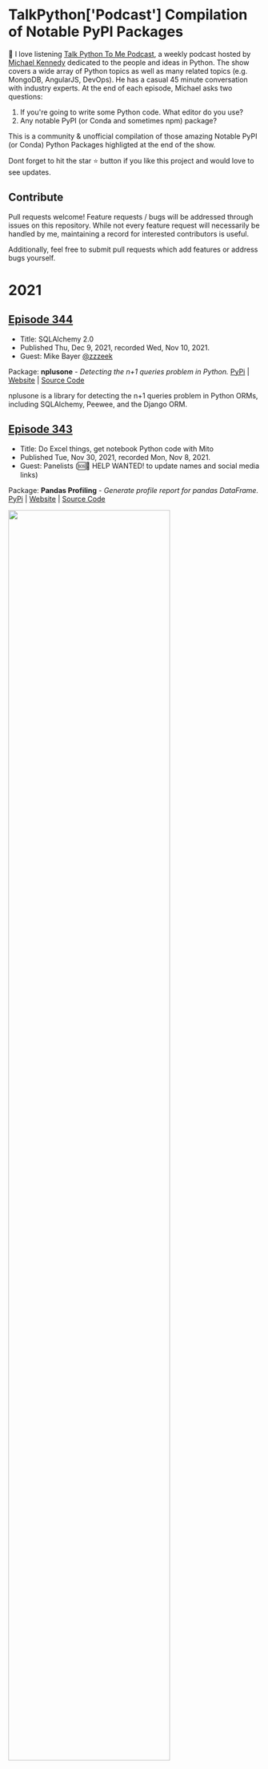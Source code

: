 # TalkPython['Podcast'] Compilation of Notable PyPI Packages

👋 I love listening [Talk Python To Me Podcast](https://talkpython.fm/), a weekly podcast hosted by [Michael Kennedy](https://twitter.com/mkennedy) dedicated to the people and ideas in Python. The show covers a wide array of Python topics as well as many related topics (e.g. MongoDB, AngularJS, DevOps). He has a casual 45 minute conversation with industry experts. At the end of each episode, Michael asks two questions:

1. If you're going to write some Python code. What editor do you use?
2. Any notable PyPI (or Conda and sometimes npm) package?

This is a community & unofficial compilation of those amazing Notable PyPI (or Conda) Python Packages highligted at the end of the show.

Dont forget to hit the star ⭐ button if you like this project and would love to see updates.

## Contribute
Pull requests welcome! Feature requests / bugs will be addressed through issues on this repository. While not every feature request will necessarily be handled by me, maintaining a record for interested contributors is useful.

Additionally, feel free to submit pull requests which add features or address bugs yourself.


# 2021


## [Episode 344](https://talkpython.fm/episodes/show/344/sqlalchemy-2.0)

- Title: SQLAlchemy 2.0
- Published Thu, Dec 9, 2021, recorded Wed, Nov 10, 2021.
- Guest: Mike Bayer [@zzzeek](https://twitter.com/zzzeek)

Package: **nplusone** - *Detecting the n+1 queries problem in Python.* [PyPi](https://pypi.org/project/nplusone) | [Website](https://github.com/jmcarp/nplusone) | [Source Code](https://github.com/jmcarp/nplusone)

nplusone is a library for detecting the n+1 queries problem in Python ORMs, including SQLAlchemy, Peewee, and the Django ORM.


## [Episode 343](https://talkpython.fm/episodes/show/343/do-excel-things-get-notebook-python-code-with-mito)

- Title: Do Excel things, get notebook Python code with Mito
- Published Tue, Nov 30, 2021, recorded Mon, Nov 8, 2021.
- Guest: Panelists (🆘🙋 HELP WANTED! to update names and social media links)

Package: **Pandas Profiling** - *Generate profile report for pandas DataFrame.* [PyPi](https://pypi.org/project/pandas-profiling/) | [Website](https://pandas-profiling.github.io/pandas-profiling/) | [Source Code](https://github.com/pandas-profiling/pandas-profiling)

<img src="https://user-images.githubusercontent.com/12855744/144227540-1837cd2e-df5b-44e8-a9db-c8f858f27978.png" width="80%">

Generates profile reports from a pandas DataFrame. The pandas df.describe() function is great but a little basic for serious exploratory data analysis. pandas_profiling extends the pandas DataFrame with df.profile_report() for quick data analysis. I'm a heavy user of this library, thanks for existing!


## [Episode 342](https://talkpython.fm/episodes/show/342/python-in-architecture-as-in-actual-buildings)⬅️

- Title: Python in Architecture (as in actual buildings)
- Published Tue, Nov 23, 2021, recorded Sun, Nov 7, 2021.
- Guest: Gui Talarico on [GitHub](https://github.com/gtalarico/gtalarico)

Package: **Pythonic** - *Graphical automation tool.* [PyPi](https://pypi.org/project/pythonic) | [Website](https://github.com/hANSIc99/Pythonic) | [Source Code](https://github.com/hANSIc99/Pythonic)

<img src="https://user-images.githubusercontent.com/12855744/143287362-d8c7d821-c983-493f-8c1c-5382279cde3e.png" width="50%">

Pythonic is a graphical programming tool that makes it easy for users to create Python applications using ready-made function modules.


## [Episode 341](https://talkpython.fm/episodes/show/341/25-pandas-functions-you-didn-t-know-existed)⬅️

- Title: 25 Pandas Functions You Didn’t Know Existed
- Published Wed, Nov 17, 2021, recorded Thu, Nov 4, 2021.
- Guest: Bex Tuychiev [LinkedIn](https://www.linkedin.com/in/bextuychiev/)

Package: **umap-learn** - *Uniform Manifold Approximation and Projection.* [PyPi](https://pypi.org/project/umap-learn) | [Website](https://umap-learn.readthedocs.io/en/latest/) | [Source Code](https://github.com/lmcinnes/umap)

<img src="https://user-images.githubusercontent.com/12855744/142350425-db878216-b091-49c4-920a-0288dbc7f90d.png" width="50%">

Working with data and searching for a low dimensional projection that has the closest possible equivalent fuzzy topological structure? Uniform Manifold Approximation and Projection (UMAP) is a dimension reduction technique that can be used for visualisation similarly to t-SNE, but also for general non-linear dimension reduction. 


## [Episode 340](https://talkpython.fm/episodes/show/340/time-to-jit-your-python-with-pyjion)⬅️

- Title: Time to JIT your Python with Pyjion?
- Published Wed, Nov 10, 2021, recorded Wed, Nov 3, 2021.
- Guest: Anthony Shaw [@anthonypjshaw](https://twitter.com/anthonypjshaw)

Package #1: **Tortoise ORM** - *Easy async ORM for python, built with relations in mind.* [PyPi](https://pypi.org/project/tortoise-orm/) | [Website](https://tortoise.github.io/) | [Source Code](https://github.com/tortoise/tortoise-orm)

<img src="https://user-images.githubusercontent.com/12855744/141423182-bc3b661f-b0b2-42ed-8609-c7ac80ce7ce1.png" width="50%">

Tortoise ORM is an easy-to-use asyncio ORM (Object Relational Mapper) inspired by Django. Tortoise ORM was built with relations in mind and admiration for the excellent and popular Django ORM. It’s engraved in its design that you are working not with just tables, you work with relational data.

Package #2: **Beanie** - *Asynchronous Python ODM for MongoDB.* [PyPi](https://pypi.org/project/Beanie/) | [Website](https://roman-right.github.io/beanie/) | [Source Code](https://github.com/roman-right/beanie)

![image](https://user-images.githubusercontent.com/12855744/141423414-a7527a59-6d8b-4f00-964b-17136ea635d0.png)

Beanie is an Asynchronous Python object-document mapper (ODM) for MongoDB, based on Motor and Pydantic. When using Beanie each database collection has a corresponding Document that is used to interact with that collection. In addition to retrieving data, Beanie allows you to add, update, or delete documents from the collection as well.

Package #3: **Hathi** - *SQL host scanner and dictionary attack tool* [PyPi](https://pypi.org/project/hathi/) | [Website](https://github.com/tonybaloney/hathi) | [Source Code](https://github.com/tonybaloney/hathi)

<img src="https://user-images.githubusercontent.com/12855744/141425986-51c92b3b-9771-4467-96ca-1114c9f1ebe6.png" width="50%">

A SQL host scanner and dictionary attack tool. Comes with a script (`filter_pass.py`) to filter a series of password lists based on password strength.


## [Episode 339](https://talkpython.fm/episodes/show/339/making-python-faster-with-guido-and-mark)

- Title: Making Python Faster with Guido and Mark
- Published Thu, Nov 4, 2021, recorded Mon, Nov 1, 2021.
- Guests: Guido van Rossum [@gvanrossum](https://twitter.com/gvanrossum) | Mark Shannon [LinkedIn](https://www.linkedin.com/in/mark-shannon-bb459551/)

No notable package was mentioned during this episode, but we appreciate the ongoing work for making Python faster (one step at the time).


## [Episode 338](https://talkpython.fm/episodes/show/338/using-cibuildwheel-to-manage-the-scikit-hep-packages)⬅️

- Title: Using cibuildwheel to manage the scikit-HEP packages
- Published Sun, Oct 17, 2021, recorded Thu, Oct 14, 2021.
- Guest: Henry Schreiner [@HenrySchreiner3](https://twitter.com/HenrySchreiner3)

Package: **plotext** - *Plots data directly on terminal.* [PyPi](https://pypi.org/project/plotext/) | [Homepage](https://github.com/piccolomo/plotext) | [Source Code](https://github.com/piccolomo/plotext)

![image](https://user-images.githubusercontent.com/12855744/138847569-abd614dd-1886-496b-a5ff-6696ca0b796b.png)

CLI lovers 📣, plotext plots directly on terminal, it has no dependencies and the syntax is very similar to matplotlib. It also provides a simple command line tool.


## [Episode 337](https://talkpython.fm/episodes/show/337/kedro-for-maintainable-data-science)⬅️

- Title: Kedro for Maintainable Data Science
- Published Sat, Oct 9, 2021, recorded Fri, Oct 1, 2021.
- Guests: Waylon Walker [@_WaylonWalker](https://twitter.com/_WaylonWalker) | Yetunde Dada [@yetudada](https://twitter.com/yetudada) | Ivan Danov [@ivandanov](https://twitter.com/ivandanov)

Package #1: **fsspec** - *Filesystem interfaces for Python.* [PyPi](https://pypi.org/project/fsspec/) | [Homepage](https://filesystem-spec.readthedocs.io/en/latest/) | [Source Code](https://github.com/intake/filesystem_spec)

Filesystem Spec (fsspec) is a project to provide a unified pythonic interface to local, remote and embedded file systems and bytes storage. As described, treat a remote database as a local file!

Package #2: **Dynaconf** - *Configuration Management for Python.* [PyPi](https://pypi.org/project/dynaconf/) | [Homepage](https://www.dynaconf.com/) | [Source Code](https://github.com/rochacbruno/dynaconf)

![image](https://user-images.githubusercontent.com/12855744/136692271-889f25bf-8040-4fd8-a49e-e8741b1e77f8.png)

 Lazy setting loader on steroids!

## [Episode 336](https://talkpython.fm/episodes/show/336/terminal-magic-with-rich-and-textual)⬅️

- Title: Terminal magic with Rich and Textual
- Published: Tue, Oct 5, 2021, recorded Mon, Sep 27, 2021.
- Guest: Will McGugan [@willmcgugan](https://twitter.com/willmcgugan)

Package: **Objexplore** - *Interactive Python Object Explorer.* [PyPi](https://pypi.org/project/objexplore/) | [Homepage](https://github.com/kylepollina/objexplore) | [Source Code](https://github.com/kylepollina/objexplore)

<img src="https://user-images.githubusercontent.com/12855744/136142250-6f3e7688-ff1e-47cd-8377-a5e50e2a3388.png" width="50%">

 Objexplore is an interactive Python object explorer for the terminal. Use it while debugging, or exploring a new library, or whatever!

 
## [Episode 335](https://talkpython.fm/episodes/show/335/gene-editing-with-python)⬅️

- Title: Gene Editing with Python
- Published Fri, Sep 24, 2021, recorded Wed, Sep 15, 2021.
- Guest: David Born [@Hypostulate](https://twitter.com/Hypostulate) | [Beam Therapeutics](https://beamtx.com)

Package #1: **AWS Cloud Development Kit (AWS CDK)**. [PyPi](https://pypi.org/project/aws-cdk.core/) | [Homepage](https://docs.aws.amazon.com/cdk/latest/guide/work-with-cdk-python.html) | [Source Code](https://github.com/aws/aws-cdk)

![image](https://user-images.githubusercontent.com/12855744/134805873-f9d79c4b-915e-4460-8759-b739a5e72001.png)

The AWS Cloud Development Kit (AWS CDK) is an open-source software development framework to define cloud infrastructure in code and provision it through AWS CloudFormation.

Package #2: **Luigi** - *Workflow mgmgt + task scheduling + dependency resolution.* [PyPi](https://pypi.org/project/luigi/) | [Homepage](https://github.com/spotify/luigi) | [Source Code](https://github.com/spotify/luigi)

![image](https://user-images.githubusercontent.com/12855744/134805722-335e5512-e432-4f43-8b26-3946f5e95496.png)

Luigi is a Python (3.6, 3.7, 3.8, 3.9 tested) package that helps you build complex pipelines of batch jobs. It handles dependency resolution, workflow management, visualization, handling failures, command line integration, and much more.



## [Episode 334](https://talkpython.fm/episodes/show/334/microsoft-planetary-computer)⬅️

- Title: Microsoft Planetary Computer
- Published Sat, Sep 18, 2021, recorded Thu, Sep 9, 2021.
- Guests: Rob Emanuele [@lossyrob](https://twitter.com/lossyrob) | Tom Augspurger [@TomAugspurger](https://twitter.com/TomAugspurger)

Package: **Seaborn** - *Statistical Data Visualization.* [PyPi](https://pypi.org/project/seaborn/) | [Homepage](https://seaborn.pydata.org/) | [Source Code](https://github.com/cupy/cupy/)

<img src="https://user-images.githubusercontent.com/12855744/134805244-6561b2e6-9b00-442c-b125-3edd347677ff.png" width="50%">

Seaborn is a Python visualization library based on matplotlib. It provides a high-level interface for drawing attractive statistical graphics. If matplotlib is for Android users, seaborn is for iPhone users!


## [Episode 333](https://talkpython.fm/episodes/show/333/state-of-data-science-in-2021)⬅️

- Title: State of Data Science in 2021 
- Published Fri, Sep 10, 2021, recorded Thu, Sep 9, 2021
- Guest: Stan Seibert [@seibert](https://twitter.com/seibert) 

Package: **CuPy** - *NumPy & SciPy for GPU.* [PyPi](https://pypi.org/project/cupy/) | [Homepage](https://cupy.dev/) | [Source Code](https://github.com/cupy/cupy/)

<img src="https://user-images.githubusercontent.com/12855744/134486395-6af8b913-9c0b-40f4-9c95-5c51ed44cf53.png" width="50%">

CuPy is an open-source array library for GPU-accelerated computing with Python. CuPy utilizes CUDA Toolkit libraries including cuBLAS, cuRAND, cuSOLVER, cuSPARSE, cuFFT, cuDNN and NCCL to make full use of the GPU architecture. Basically, NumPy & SciPy on steroids! 


## [Episode 332](https://talkpython.fm/episodes/show/332/robust-python)⬅️

- Title: Robust Python
- Published Tue, Aug 31, 2021, recorded Mon, Aug 30, 2021.
- Guest: Patrick Viafore [@PatViaforever](https://twitter.com/PatViaforever) 

Package: **Stevedore** - *Manage dynamic plugins for Python applications.* [PyPi](https://pypi.org/project/stevedore/) | [Homepage](https://docs.openstack.org/stevedore/latest/) | [Source Code](https://opendev.org/openstack/stevedore)

Python makes loading code dynamically easy, allowing you to configure and extend your application by discovering and loading extensions ("plugins") at runtime. Many applications implement their own library for doing this, using __import__ or importlib. Stevedore avoids creating yet another extension mechanism by building on top of setuptools entry points. The code for managing entry points tends to be repetitive, though, so stevedore provides manager classes for implementing common patterns for using dynamically loaded extensions.


## [Episode 331](https://talkpython.fm/episodes/show/331/meet-the-python-developer-in-residence-lukasz-langa)

- Title: Meet the Python Developer in Residence: Lukasz Langa
- Published Fri, Aug 27, 2021, recorded Wed, Aug 25, 2021.
- Guest: Łukasz Langa [@llanga](https://twitter.com/llanga) 

The question was not asked, but since Łukasz is the author of Black... here we go!

Package: **Black** - *The uncompromising code formatter.* [PyPi](https://pypi.org/project/black/) | [Homepage](https://github.com/psf/black/) | [Source Code](https://github.com/psf/black)

<img src="https://user-images.githubusercontent.com/12855744/134875262-4c0059f8-365c-4df7-8c12-d48e389fa1a6.png" width="50%">

Black is the uncompromising Python code formatter. By using it, you agree to cede control over minutiae of hand-formatting. In return, Black gives you speed, determinism, and freedom from pycodestyle nagging about formatting. You will save time and mental energy for more important matters. We all love Black!


## [Episode 330](https://talkpython.fm/episodes/show/330/apache-airflow-open-source-workflow-with-python)

- Title: Apache Airflow Open-Source Workflow with Python
- Published Fri, Aug 20, 2021, recorded Thu, Aug 5, 2021.
- Guests: Jarek Potiuk [LinkedIn](https://www.linkedin.com/in/jarekpotiuk/) | Kaxil Naik [@kaxil](https://twitter.com/kaxil) | Leah Cole [@leahecole](https://twitter.com/leahecole)

The question was not asked, but since the team talked about Airflow..

Package: **Apache Airflow** - *Programmatically author, schedule and monitor data pipelines.* [PyPi](https://pypi.org/project/apache-airflow/) | [Homepage](https://airflow.apache.org/) | [Source Code](https://github.com/apache/airflow)

<img src="https://user-images.githubusercontent.com/12855744/134873876-146ad757-d8e1-4b80-8b85-7a99dcfb43c4.png" width="50%">

Airflow is a platform created by the community to programmatically author, schedule and monitor workflows. Airflow works best with workflows that are mostly static and slowly changing. When the DAG structure is similar from one run to the next, it clarifies the unit of work and continuity. Other similar projects include Luigi, Oozie and Azkaban.

Airflow is commonly used to process data, but has the opinion that tasks should ideally be idempotent (i.e., results of the task will be the same, and will not create duplicated data in a destination system), and should not pass large quantities of data from one task to the next (though tasks can pass metadata using Airflow's Xcom feature). For high-volume, data-intensive tasks, a best practice is to delegate to external services specializing in that type of work.


## [Episode 329](https://talkpython.fm/episodes/show/329/geekout-renewable-energy)

- Title: Geekout: Renewable Energy
- Published Fri, Aug 13, 2021, recorded Wed, Aug 4, 2021.
- Guest: Richard Campbell [@richcampbell](https://twitter.com/richcampbell)


No time for this question :-(


## [Episode 328](https://talkpython.fm/episodes/show/329/geekout-renewable-energy)⬅️

- Title: Piccolo: A fast, async ORM for Python (updated)
- Published Sun, Aug 8, 2021, recorded Thu, Jul 22, 2021.
- Guest: Daniel Townsend [@danieltownsend](https://twitter.com/danieltownsend)


Package: **Pydantic** - *Data validation and settings management.* [PyPi](https://pypi.org/project/pydantic/) | [Homepage](https://github.com/samuelcolvin/pydantic) | [Source Code](https://github.com/samuelcolvin/pydantic)

<img src="https://user-images.githubusercontent.com/12855744/135242282-48d99135-f02e-4421-baec-4d8ff674dd51.png" width="50%">

Fast and extensible, pydantic plays nicely with your linters/IDE/brain. Define how data should be in pure, canonical Python 3.6+; validate it with pydantic.


## [Episode 327](https://talkpython.fm/episodes/show/327/little-automation-tools-in-python)⬅️

- Title: Little Automation Tools in Python
- Published Fri, Jul 30, 2021, recorded Thu, Jul 15, 2021.
- Guests: Rivers Cuomo [@RiversCuomo](https://twitter.com/RiversCuomo) | Jay Miller [@kjaymiller](https://twitter.com/kjaymiller) | Kim van Wyk [@kim_vanwyk](https://twitter.com/kim_vanwyk) | Rusti Gregory [@greenermountain](https://twitter.com/greenermountain)

Package: **pipx** - *Install and Run Python Applications in Isolated Environments.* [PyPi](https://pypi.org/project/pipx) | [Homepage](https://pypa.github.io/pipx/) | [Source Code](https://github.com/pypa/pipx)

<img src="https://user-images.githubusercontent.com/12855744/136707633-b928adba-49d5-4068-88e2-92c16462381a.png" width="50%">

This is one of the episodes with the most of packages described. Therefore, we picked the one with the best logo 😃: **pipx**. This is a tool to help you install and run end-user applications written in Python. It's roughly similar to macOS's brew, JavaScript's npx, and Linux's apt.



## [Episode 326](https://talkpython.fm/episodes/show/326/building-desktop-apps-with-wxpython)⬅️

- Title: Building Desktop Apps with wxPython
- Published Fri, Jul 23, 2021, recorded Wed, Jul 14, 2021.
- Guest: Mike Driscoll [@driscollis](https://twitter.com/driscollis)

Package: **openpyxl** - *A Python library to read/write Excel 2010 xlsx/xlsm files.* [PyPi](https://pypi.org/project/openpyxl) | [Homepage](https://openpyxl.readthedocs.io/en/stable/) | [Source Code](https://foss.heptapod.net/openpyxl/openpyxl)

<img src="https://user-images.githubusercontent.com/12855744/139002636-d2a4c87a-ac15-408e-956b-c65888cd9356.png" width="50%">



## [Episode 325](https://talkpython.fm/episodes/show/325/micropython-circuitpython)⬅️

- Title: MicroPython + CircuitPython
- Published Thu, Jul 15, 2021, recorded Thu, Jul 8, 2021.
- Guests: Scott [@tannewt](https://twitter.com/tannewt) | Damien's [Site](https://dpgeorge.net)

Package: **HttpPy** - *More comfortable requests with python.* [PyPi](https://pypi.org/project/HttpPy/) | [Homepage](https://github.com/everitosan/HttpPy) | [Source Code](https://github.com/everitosan/HttpPy)

Python based HttpPy for more comfortable requests. Great replacement of wget command (Windows users, most welcome 😇)


## [Episode 324](https://talkpython.fm/episodes/show/324/gatorade-powered-python-apis)⬅️

- Title: Gatorade-powered Python APIs
- Published Fri, Jul 9, 2021, recorded Thu, Jul 8, 2021.
- Guest: Rod Senra [@rodsenra](https://twitter.com/rodsenra)

Package: **rich** - *Render rich text, tables, progress bars, syntax highlighting, markdown and more to the terminal.* [PyPi](https://pypi.org/project/rich) | [Homepage](https://rich.readthedocs.io/en/latest/) | [Source Code](https://github.com/willmcgugan/rich)

<img src="https://user-images.githubusercontent.com/12855744/139004864-c8119f75-796f-45a1-8341-15db6e86caed.png" width="50%">

Rich is a Python library for rich text and beautiful formatting in the terminal. The Rich API makes it easy to add color and style to terminal output. Rich can also render pretty tables, progress bars, markdown, syntax highlighted source code, tracebacks, and more** - * out of the box. Hey, don't forget to try: ```from rich import print```, most welcome 😎

<img src="https://user-images.githubusercontent.com/12855744/139005130-c2b41766-f685-4aed-a763-6a12d3df05b2.png" width="70%">


## [Episode 323](https://talkpython.fm/episodes/show/323/best-practices-for-docker-in-production)⬅️

- Title: Best practices for Docker in production
- Published Sat, Jul 3, 2021, recorded Mon, Jun 14, 2021.
- Guest: Itamar Turner-Trauring [@itamarst](https://twitter.com/itamarst)

Package: **PyO3** - *Using Python from Rust.* [PyPi]() | [Homepage]() | [Source Code](https://github.com/PyO3/pyo3)

<img src="https://user-images.githubusercontent.com/12855744/139005910-8a2325eb-88a4-4e7b-92bb-37d5e2319be2.png" width="35%">

Rust bindings for Python, including tools for creating native Python extension modules. Running and interacting with Python code from a Rust binary is also supported.


## [Episode 322](https://talkpython.fm/episodes/show/322/a-path-into-data-science)⬅️

- Title: A path into data science
- Published Fri, Jun 25, 2021, recorded Thu, Jun 10, 2021.
- Guest: Sanyam Bhutani [@bhutanisanyam1](https://twitter.com/bhutanisanyam1)

Package: **fastai** - *Making neural nets uncool again.* [PyPi](https://pypi.org/project/fastai) | [Homepage](https://www.fast.ai/) | [Source Code](https://github.com/fastai/fastai/)

<img src="https://user-images.githubusercontent.com/12855744/139035317-9e901c29-a2e8-4a99-a813-b3f990080f71.png" width="50%">

Simplifies training fast and accurate neural nets using modern best practices.


## [Episode 321](https://talkpython.fm/episodes/show/321/htmx-clean-dynamic-html-pages)

- Title: HTMX - Clean, Dynamic HTML Pages
- Published Sat, Jun 19, 2021, recorded Tue, May 25, 2021.
- Guest: Carson Gross [@htmx_org](https://twitter.com/htmx_org)

Package: **Alpine.js* PyPi | [Homepage](https://alpinejs.dev/) | [Source Code](https://github.com/alpinejs/alpine)

<img src="https://user-images.githubusercontent.com/12855744/139036749-7e03c867-3e7b-452d-a2c0-a308759278c7.png" width="50%">

This is not a PyPi package, but it is a amazing: a new, lightweight, JavaScript framework.


## [Episode 320](https://talkpython.fm/episodes/show/320/python-in-the-electrical-energy-sector)⬅️

- Title: Python in the Electrical Energy Sector
- Published Sat, Jun 12, 2021, recorded Sun, Jun 6, 2021.
- Guest: Jack Simpson's [Site](https://jacksimpson.co/)

Package: **numba** - *Accelerate Python Functions by compiling Python code using LLVM.* [PyPi](https://pypi.org/project/numba/) | [Homepage](https://numba.pydata.org/) | [Source Code](https://github.com/numba/numba)

<img src="https://user-images.githubusercontent.com/12855744/139037395-c5ebcf43-9b4e-4234-ad71-2fb2fd1a80ab.png" width="50%">

Numba translates Python functions to optimized machine code at runtime using the industry-standard LLVM compiler library. Numba-compiled numerical algorithms in Python can approach the speeds of C or FORTRAN. You don't need to replace the Python interpreter, run a separate compilation step, or even have a C/C++ compiler installed. Just apply one of the Numba decorators to your Python function, and Numba does the rest.


## [Episode 319](https://talkpython.fm/episodes/show/319/typosquatting-and-supply-chains-vulnerabilities)⬅️

- Title: Typosquatting and Supply Chains Vulnerabilities
- Published Sun, Jun 6, 2021, recorded Wed, May 26, 2021.
- Guests: Bentz Tozer's [email](btozer@iqt.org) | John Speed Meyers's [email](jmeyers@iqt.org)

Package: **NetworkML** - *Device Functional Role ID via Machine Learning and Network Traffic Analysis.* [PyPi](https://pypi.org/project/networkml) | [Homepage](https://github.com/IQTLabs/NetworkML) | [Source Code](https://github.com/IQTLabs/NetworkML)

NetworkML is the machine learning portion of our Poseidon project. The model in networkML classifies each device into a functional role via machine learning models trained on features derived from network traffic. "Functional role" refers to the authorized administrative purpose of the device on the network and includes roles such as printer, mail server, and others typically found in an IT environment. Our internal analysis suggests networkML can achieve accuracy, precision, recall, and F1 scores in the high 90's when trained on devices from your own network. Whether this performance can transfer from IT environment to IT environment is an active area of our research. Dear network administrator 🏃🏃🏃🏃🏃, NetworkML predicts the functional role of network-connected device via network traffic analysis and machine learning.


## [Episode 318](https://talkpython.fm/episodes/show/318/measuring-your-ml-impact-with-codecarbon)⬅️

- Title: Measuring your ML impact with CodeCarbon
- Published Fri, May 28, 2021, recorded Wed, May 19, 2021.
- Guests: Victor Schmidt [@vict0rsch](https://twitter.com/vict0rsch) | Jonathan Wilson's [Webpage](https://www.haverford.edu/) | Boris Feld [@Lothiraldan](https://twitter.com/Lothiraldan)

Package #1: **rich** - *Render rich text, tables, progress bars, syntax highlighting, markdown and more to the terminal.* [PyPi](https://pypi.org/project/rich) | [Homepage](https://rich.readthedocs.io/en/latest/) | [Source Code](https://github.com/willmcgugan/rich)

<img src="https://user-images.githubusercontent.com/12855744/139004864-c8119f75-796f-45a1-8341-15db6e86caed.png" width="50%">

Rich is a Python library for rich text and beautiful formatting in the terminal. The Rich API makes it easy to add color and style to terminal output. Rich can also render pretty tables, progress bars, markdown, syntax highlighted source code, tracebacks, and more — out of the box. Hey, don't forget to try: ```from rich import print```, most welcome 😎

<img src="https://user-images.githubusercontent.com/12855744/139005130-c2b41766-f685-4aed-a763-6a12d3df05b2.png" width="70%">

Package #2: **FastAPI** - *A-W-E-S-O-M-E web framework for building APIs.* [PyPi](https://pypi.org/project/fastapi) | [Homepage](https://fastapi.tiangolo.com/) | [Source Code](https://github.com/tiangolo/fastapi)

<img src="https://user-images.githubusercontent.com/12855744/139193341-51a8e2d9-0b8d-4b36-b20e-df1ac103d0a5.png" width="50%">

FastAPI is a modern, fast (high-performance), web framework for building APIs with Python 3.6+ based on standard Python type hints. In addition to the API type check feature, I think that the automatic interactive API documentation provided by Swagger UI is 🤯


## [Episode 317](https://talkpython.fm/episodes/show/317/python-at-the-us-federal-election-commission)⬅️

- Title: Python at the US Federal Election Commission
- Published Fri, May 21, 2021, recorded Wed, May 19, 2021.
- Guest: Laura Beaufort [@laurabeaufort](https://twitter.com/@laurabeaufort)
 
Package: **Flask-SQLAlchemy** - *Adds SQLAlchemy support to your Flask application.* [PyPi](https://pypi.org/project/flask_sqlalchemy) | [Homepage](https://https://flask-sqlalchemy.palletsprojects.com/en/) | [Source Code](https://github.com/pallets/flask-sqlalchemy)

<img src="https://user-images.githubusercontent.com/12855744/139461078-a30c15ae-1d06-49a3-8cb0-f715c11a5d17.png" width="50%">

Flask-SQLAlchemy is an extension for Flask that adds support for SQLAlchemy to your application. It aims to simplify using SQLAlchemy with Flask by providing useful defaults and extra helpers that make it easier to accomplish common tasks.


## [Episode 316](https://talkpython.fm/episodes/show/316/flask-2.0)⬅️

- Title: Flask 2.0
- Published Fri, May 14, 2021, recorded Mon, May 10, 2021.
- Guests: David Lord [@davidism](https://twitter.com/davidism) | Philip Jones [@pdgjones](https://twitter.com/pdgjones) 

Package #1: **Pydantic** - *Data validation and settings management.* [PyPi](https://pypi.org/project/pydantic/) | [Homepage](https://pydantic-docs.helpmanual.io/) | [Source Code](https://github.com/samuelcolvin/pydantic/)

Data validation and settings management using python type annotations. `pydantic` enforces type hints at runtime, and provides user friendly errors when data is invalid.

Package #2: **AutoInvent** - *Libraries for generating GraphQL API and UI from data.* [PyPi](https://pypi.org/project/magql/) | [Homepage](https://autoinvent.dev) | [Source Code](https://github.com/autoinvent/)

Magql is a GraphQL framework for Python. It generates a full-featured, customizable GraphQL API for your data. It's pronounced "magical", and it is!

Package #3: **trio** - *A friendly Python library for async concurrency and I/O.* [PyPi](https://pypi.org/project/trio) | [Homepage](https://trio.readthedocs.io/en/stable/) | [Source Code](https://github.com/python-trio/trio)

<img src="https://warehouse-camo.ingress.cmh1.psfhosted.org/f63e71fb87f195504ac2e118f423678fdd382d94/68747470733a2f2f7261772e67697468756275736572636f6e74656e742e636f6d2f707974686f6e2d7472696f2f7472696f2f396230626563363436613331653064306636376238623665636336393339373236666166336531372f6c6f676f2f6c6f676f2d776974682d6261636b67726f756e642e737667" width="35%">

The Trio project’s goal is to produce a production-quality, permissively licensed, async/await-native I/O library for Python. Like all async libraries, its main purpose is to help you write programs that do multiple things at the same time with parallelized I/O.


## [Episode 315](https://talkpython.fm/episodes/show/315/awesome-fastapi-extensions-and-add-ons)⬅️

- Title: Awesome FastAPI extensions and add ons
- Published Fri, May 7, 2021, recorded Thu, Apr 22, 2021.
- Guest: Michael Herman [@mikeherman](https://twitter.com/mikeherman)

Package #1: **flake8-docstrings** [PyPi](https://pypi.org/project/flake8-docstrings/) | [Homepage](https://github.com/pycqa/flake8-docstrings) | [Source Code](https://github.com/pycqa/flake8-docstrings)

<img src="https://user-images.githubusercontent.com/12855744/139466227-2d1f4e07-2587-46ed-8ae0-2f40a2096df3.png" width="50%">

A simple module that adds an extension for the fantastic pydocstyle tool to flake8.

Package #2: **hotwire-django** [PyPi](https://pypi.org/project/hotwire-django/) | [Homepage](https://github.com/hotwire-django/hotwire-django) | [Source Code](https://github.com/hotwire-django/hotwire-django)

This repository aims to help you integrate Hotwire with Django🚀. Inspiration might be taken from @hotwired/hotwire-rails.


## [Episode 314](https://talkpython.fm/episodes/show/314/ask-us-about-modern-python-projects-and-tools)

- Title: Ask us about modern Python projects and tools
- Published Fri, Apr 30, 2021, recorded Mon, Apr 19, 2021.
- Guest: Sebastian Witowski [@SebaWitowski](https://twitter.com/SebaWitowski)

Package: **Awesome Python** - *Life is short, you need Python.* PyPi | [Homepage](https://awesome-python.com/) | [Source Code](https://github.com/vinta/awesome-python/)

![image](https://user-images.githubusercontent.com/12855744/139469805-289c2835-4d9a-4f54-a5e5-8022371365c1.png)

A curated list of awesome Python frameworks, libraries, software and resources. Inspired by awesome-php.



## [Episode 313](https://talkpython.fm/episodes/show/313/automate-your-data-exchange-with-pydantic)⬅️

- Title: Automate your data exchange with PyDantic
- Published Thu, Apr 22, 2021, recorded Wed, Apr 14, 2021.
- Guest: Samuel Colvin [@samuel_colvin](https://twitter.com/samuel_colvin)

Package: **Starlette** - *The little ASGI library that shines.* [PyPi](https://pypi.org/project/starlette) | [Homepage](https://github.com/encode/starlette) | [Source Code](https://github.com/encode/starlette)

<img src="https://user-images.githubusercontent.com/12855744/139470371-154d880a-04ab-47e0-be6e-9633011b6e30.png" width="50%">

Starlette is a lightweight ASGI framework/toolkit, which is ideal for building high performance async services.



## [Episode 312](https://talkpython.fm/episodes/show/312/python-apps-that-scale-to-billions-of-users)⬅️

- Title: Python Apps that Scale to Billions of Users
- Published Sun, Apr 18, 2021, recorded Thu, Apr 8, 2021.
- Guest: Julien Danjou [@juldanjou](https://twitter.com/juldanjou)

Package: **tenacity** - *Retry code until it succeeds* [PyPi](https://pypi.org/project/tenacity/) | [Homepage](https://tenacity.readthedocs.io/en/latest/) | [Source Code](https://github.com/jd/tenacity)

Tenacity is an Apache 2.0 licensed general-purpose retrying library, written in Python, to simplify the task of adding retry behavior to just about anything. It originates from a fork of retrying which is sadly no longer maintained. Tenacity isn't api compatible with retrying but adds significant new functionality and fixes a number of longstanding bugs.



## [Episode 311](https://talkpython.fm/episodes/show/311/get-inside-the-.git-folder)

- Title: Get inside the .git folder
- Published Thu, Apr 8, 2021, recorded Thu, Apr 1, 2021.
- Guest: Rob Richardson [@rob_rich](https://twitter.com/rob_rich)


Package: **git-hooks-js** - *Utility for managing and running project git hooks for nodejs projects.* ~~PyPi~~ [npm](https://www.npmjs.com/package/git-hooks) | [Homepage](https://www.npmjs.com/package/git-hooks) | [Source Code](https://github.com/tarmolov/git-hooks-js)

git-hooks is an utility for managing and running project git hooks for nodejs projects. It has zero dependecies and easy to use. Just install git-hooks and it will run your hooks when a hook is called by git.



## [Episode 310](https://talkpython.fm/episodes/show/310/ama-ask-me-anything-with-michael)⬅️

- Title: AMA (Ask Me Anything) with Michael
- Published Fri, Apr 2, 2021, recorded Wed, Mar 31, 2021.
- Guests: Kim van Wyk [@kim_vanwyk](https://twitter.com/kim_vanwyk) | Patrik Hlobil [@hlobilpatrik](https://twitter.com/hlobilpatrik)

Package #1: **pySerial** - *Python Serial Port Extension.* [PyPi](https://pypi.org/project/pyserial) | [Homepage](https://) | [Source Code](https://)

<img src="https://user-images.githubusercontent.com/12855744/139531073-3353bd6c-597f-4d87-95b1-b115cc1a61b8.png" width="50%">

This module encapsulates the access for the serial port. It provides backends for Python running on Windows, OSX, Linux, BSD (possibly any POSIX compliant system) and IronPython. The module named "serial" automatically selects the appropriate backend.

Package #2: **Click** - *Composable command line interface toolkit.* [PyPi](https://pypi.org/project/Click) | [Homepage](https://palletsprojects.com/p/click/) | [Source Code](https://github.com/pallets/click/)

<img src="https://user-images.githubusercontent.com/12855744/139531131-9e235afa-0b12-469e-85b7-8dbe4cc80c11.png" width="50%">

Click is a Python package for creating beautiful command line interfaces in a composable way with as little code as necessary. It’s the “Command Line Interface Creation Kit”. It’s highly configurable but comes with sensible defaults out of the box. It aims to make the process of writing command line tools quick and fun while also preventing any frustration caused by the inability to implement an intended CLI API.


## [Episode 309](https://talkpython.fm/episodes/show/309/what-ml-can-teach-us-about-life-7-lessons)⬅️

- Title: What ML Can Teach Us About Life: 7 Lessons
- Published Fri, Mar 26, 2021, recorded Fri, Mar 19, 2021.
- Guest: Eugene Yan [@eugeneyan](https://twitter.com/eugeneyan)

Package: **Pytest** - *Simple powerful testing with Python.* [PyPi](https://pypi.org/project/pytest) | [Homepage](https://docs.pytest.org/) | [Source Code](https://github.com/pytest-dev/pytest)

<img src="https://user-images.githubusercontent.com/12855744/139531324-1e9f3ae6-934c-4bf9-bd10-22a16fb50cb4.png" width="50%">

The pytest framework makes it easy to write small tests, yet scales to support complex functional testing for applications and libraries. Can you belive that [Brian Okken](https://twitter.com/brianokken) has a [book](https://pragprog.com/titles/bopytest2/python-testing-with-pytest-second-edition/) about it? lol


## [Episode 308](https://talkpython.fm/episodes/show/308/docker-for-python-developers-2021-edition)⬅️

- Title: Docker for Python Developers (2021 Edition)
- Published Sat, Mar 20, 2021, recorded Tue, Mar 9, 2021.
- Guest: Peter McKee [@pmckee](https://twitter.com/pmckee)

Package: **testcontainers-python** - *Test almost anything that can run in a Docker container.* [PyPi](https://pypi.org/project/testcontainers/) | [Homepage](https://github.com/testcontainers/testcontainers-python) | [Source Code](https://github.com/testcontainers/testcontainers-python)

<img src="https://user-images.githubusercontent.com/12855744/139531692-5cbfae15-b014-48f3-b3ec-b0e3b3a3fdc1.png" width="50%">

Testcontainers-python provides capabilities to spin up docker containers (such as a database, Selenium web browser, or any other container) for testing.


## [Episode 307](https://talkpython.fm/episodes/show/307/python-from-1994-to-2021-my-how-youve-grown)

- Title: Python from 1994 to 2021, my how you've grown!
- Published Thu, Mar 11, 2021, recorded Thu, Mar 4, 2021.
- Guests: Paul Everitt [@paulweveritt](https://twitter.com/paulweveritt) | Barry Warsaw [@pumpichank](https://twitter.com/pumpichank)

There was no time for notable package, but it was an great episode! 


## [Episode 306](https://talkpython.fm/episodes/show/306/scaling-python-and-jupyter-with-zeromq)⬅️

- Title: Scaling Python and Jupyter with ZeroMQ
- Published Fri, Mar 5, 2021, recorded Thu, Feb 11, 2021.
- Guest: Min Ragan-Kelley [@minrk](https://twitter.com/minrk)

Package: **cibuildwheel** - *Build Python wheels on CI with minimal configuration.* [PyPi](https://pypi.org/project/cibuildwheel) | [Homepage](https://cibuildwheel.readthedocs.io/en/stable/) | [Source Code](https://github.com/pypa/cibuildwheel)

<img src="https://user-images.githubusercontent.com/12855744/139532144-a80f1b2b-d214-48b2-8c08-721fcc5b6ef8.png" width="50%">

Python wheels are great. Building them across Mac, Linux, Windows, on multiple versions of Python, is not. ```cibuildwheel``` runs on your CI server - currently it supports GitHub Actions, Azure Pipelines, Travis CI, AppVeyor, CircleCI, and GitLab CI - and it builds and tests your wheels across all of your platforms.


## [Episode 305](https://talkpython.fm/episodes/show/305/python-community-at-python-discord)⬅️

- Title: Python community at Python Discord
- Published Mon, Mar 1, 2021, recorded Thu, Feb 11, 2021.
- Guest: Leon Sandøy [@lemonsaurus_rex](https://twitter.com/lemonsaurus_rex)

Package: **async-rediscache** - *An easy to use asynchronous Redis cache.* [PyPi](https://pypi.org/project/async-rediscache/) | [Homepage](https://github.com/SebastiaanZ/async-rediscache) | [Source Code](https://github.com/SebastiaanZ/async-rediscache)

<img src="https://user-images.githubusercontent.com/12855744/139570548-1d70a874-3d83-4eb2-9d92-177f1ef3dea9.png" width="50%">

This package offers several data types to ease working with a Redis cache in an asynchronous workflow. The package is currently in development and it's not recommended to start using it in production at this point.


## [Episode 304](https://talkpython.fm/episodes/show/304/asyncio-all-the-things-with-omnilib)⬅️

- Title: asyncio all the things with Omnilib
- Published Sun, Feb 21, 2021, recorded Tue, Feb 16, 2021.
- Guest: John Reese [@n7cmdr](https://twitter.com/n7cmdr)

Package: **seinfeld** - *Query a Seinfeld quote database* [PyPi](https://pypi.org/project/seinfeld/) | [Homepage](https://github.com/jreese/libseinfeld) | [Source Code](https://github.com/jreese/libseinfeld)

<img src="https://user-images.githubusercontent.com/12855744/139571052-5c0dde9a-39ca-421c-83d9-981c51a0ff62.png" width="50%">

Python library for querying Seinfeld quotes. Oh yeah, Seinfeld.


## [Episode 303](https://talkpython.fm/episodes/show/303/python-for-astronomy-with-dr.-becky)⬅️

- Title: Python for Astronomy with Dr. Becky
- Published Fri, Feb 12, 2021, recorded Thu, Feb 4, 2021.
- Guest: Dr. Becky Smethurst [@drbecky_](https://twitter.com/drbecky_)


Package: **notebook** - *A web-based notebook environment for interactive computing.* [PyPi](https://pypi.org/project/notebook/) | [Homepage](https://jupyter-notebook.readthedocs.io/en/stable/) | [Source Code](https://github.com/jupyter/notebook/)

<img src="https://user-images.githubusercontent.com/12855744/139571508-898ce721-bc6f-474f-86c6-06484c0b7592.png" width="50%">

The Jupyter Notebook is a web application that allows you to create and share documents that contain live code, equations, visualizations, and explanatory text. The Notebook has support for multiple programming languages, sharing, and interactive widgets.



## [Episode 302](https://talkpython.fm/episodes/show/302/the-data-engineering-landscape-in-2021)⬅️

- Title: The Data Engineering Landscape in 2021
- Published Thu, Feb 4, 2021, recorded Fri, Jan 29, 2021.
- Guest: Tobias Macey [@TobiasMacey](https://twitter.com/TobiasMacey)

Package: **dagster** - *A data orchestrator for machine learning, analytics, and ETL.*  [PyPi](https://pypi.org/project/dagster) | [Homepage](https://dagster.io/) | [Source Code](https://github.com/dagster-io/dagster)

<img src="https://user-images.githubusercontent.com/12855744/139571650-3f19c5df-a025-4451-8963-52d4de7c6bd4.png" width="50%">

An orchestration platform for the development, production, and observation of data assets. Dagster lets you define jobs in terms of the data flow between reusable, logical components, then test locally and run anywhere. With a unified view of jobs and the assets they produce, Dagster can schedule and orchestrate Pandas, Spark, SQL, or anything else that Python can invoke. Dagster is designed for data platform engineers, data engineers, and full-stack data scientists. Building a data platform with Dagster makes your stakeholders more independent and your systems more robust. Developing data pipelines with Dagster makes testing easier and deploying faster.



## [Episode 301](https://talkpython.fm/episodes/show/301/deploying-and-running-django-web-apps-in-2021)⬅️

- Title: Deploying and running Django web apps in 2021
- Published Thu, Jan 28, 2021, recorded Tue, Jan 19, 2021.
- Guests: Will Vincent's [Web](https://wsvincent.com) | Carlton Gibson [@carltongibson](https://twitter.com/carltongibson)

Package: **bleach** - *An easy safelist-based HTML-sanitizing tool.* [PyPi](https://pypi.org/project/bleach/) | [Homepage](https://github.com/mozilla/bleach) | [Source Code](https://github.com/mozilla/bleach)

<img src="https://user-images.githubusercontent.com/12855744/139571798-fdfe0fce-b583-4351-bb84-383c4e8ac6d5.png" width="50%">

Bleach is an allowed-list-based HTML sanitizing library that escapes or strips markup and attributes. Bleach can also linkify text safely, applying filters that Django's urlize filter cannot, and optionally setting rel attributes, even on links already in the text. Bleach is intended for sanitizing text from untrusted sources. If you find yourself jumping through hoops to allow your site administrators to do lots of things, you're probably outside the use cases. Either trust those users, or don't.


## [Episode 300](https://talkpython.fm/episodes/show/300/building-a-data-science-startup-panel)

- Title: Building a data science startup (panel)
- Published Fri, Jan 22, 2021, recorded Thu, Jan 7, 2021.
- Guest: Ines Montani [@_inesmontani](https://twitter.com/_inesmontani) | Matthew Rocklin  [@mrocklin](https://twitter.com/mrocklin) | Jonathon Morgan [@jonathonmorgan](https://twitter.com/jonathonmorgan) | William Stein [@wstein389](https://twitter.com/wstein389)

There was no time for notable package, but it was an great episode! 


## [Episode 299](https://talkpython.fm/episodes/show/299/personal-search-engine-with-datasette-and-dogsheep)⬅️

- Title: Personal search engine with datasette and dogsheep
- Published Sun, Jan 17, 2021, recorded Wed, Nov 18, 2020.
- Guest: Simon Willison [@simonw](https://twitter.com/simonw)

Package: **flynt** - *string formatting converter.* [PyPi](https://pypi.org/project/flynt/) | [Homepage](https://github.com/ikamensh/flynt) | [Source Code](https://github.com/ikamensh/flynt)

flynt is a command line tool to automatically convert a project's Python code from old "%-formatted" and .format(...) strings into Python 3.6+'s "f-strings".


# 2020
# 2019
# 2018
# 2017
# 2016
# 2015
